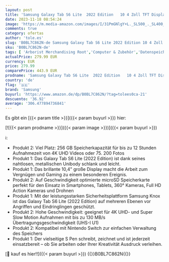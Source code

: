 ```yaml
---
layout: post
title: 'Samsung Galaxy Tab S6 Lite  2022 Edition   10 4 Zoll TFT Display  64 GB Speicher & EVO Select 128GB microSDXC UHS-I U3 130MB/s Full HD & 4K UHD Speicherkarte inkl. SD-Adapter  MB-ME128KA/EU  Blau'
date: 2023-11-18 08:54:24
image: 'https://m.media-amazon.com/images/I/31PmGNlgY+L._SL500_._SL400_.jpg'
comments: true
category: ofertas
author: 'tole.es'
slug: 'B0BL7C862N-de Samsung Galaxy Tab S6 Lite 2022 Edition 10 4 Zoll TFT...'
sku: 'B0BL7C862N-de'
tags: [ 'Arborist Merchandising Root','Computer & Zubehör','Datenspeicher','Externe Datenspeicher','IT-Zubehör','Micro SD Speicherkarten','Self Service','Smartphones & Tables','Special Features Stores','Speicherkarten','Stores','e26659c6-d1cd-45cb-800b-2f9b432b8572_0','e26659c6-d1cd-45cb-800b-2f9b432b8572_7201','samsung','🇩🇪', ]
actualPrice: 279.99 EUR
currency: EUR
price: 279.99
comparePrice: 443.9 EUR
prodname: 'Samsung Galaxy Tab S6 Lite  2022 Edition   10 4 Zoll TFT Display  64 GB Speicher & EVO Select 128GB microSDXC UHS-I U3 130MB/s Full HD & 4K UHD Speicherkarte inkl. SD-Adapter  MB-ME128KA/EU  Blau'
country: 'de'
flag: '🇩🇪'
brand: 'Samsung'
buyurl: 'https://www.amazon.de/dp/B0BL7C862N/?tag=tolees0ca-21'
descuento: '36.92'
average: '306.477894736841'
---
```


Es gibt ein [{{< param title >}}]({{< param buyurl >}}) hier:

[![{{< param prodname >}}]({{< param image >}})]({{< param buyurl >}})

ℹ️:

- Produkt 2: Viel Platz: 256 GB Speicherkapazität für bis zu 12 Stunden Aufnahmezeit von 4K UHD Videos oder 75. 200 Fotos
- Produkt 1: Das Galaxy Tab S6 Lite (2022 Edition) ist dank seines nahtlosen, metallischen Unibody schlank und leicht.
- Produkt 1: Das brillante 10,4" große Display macht die Arbeit zum Vergnügen und Gaming zu einem besonderen Ereignis.
- Produkt 2: Auf Geschwindigkeit optimierte microSD Speicherkarte perfekt für den Einsatz in Smartphones, Tablets, 360° Kameras, Full HD Action Kameras und Drohnen
- Produkt 1: Mit der leistungsstarken Sicherheitsplattform Samsung Knox ist das Galaxy Tab S6 Lite (2022 Edition) auf mehreren Ebenen vor Angriffen und Eindringlingen geschützt.
- Produkt 2: Hohe Geschwindigkeit: geeignet für 4K UHD- und Super Slow Motion Aufnahmen mit bis zu 130 MB/s Übertragungsgeschwindigkeit (UHS-I U1)
- Produkt 2: Kompatibel mit Nintendo Switch zur einfachen Verwaltung des Speichers
- Produkt 1: Der vielseitige S Pen schreibt, zeichnet und ist jederzeit einsatzbereit – ob Sie arbeiten oder Ihrer Kreativität Ausdruck verleihen.

[🛒 kauf es hier!!]({{< param buyurl >}})
{{<world>}}B0BL7C862N{{</world>}}
